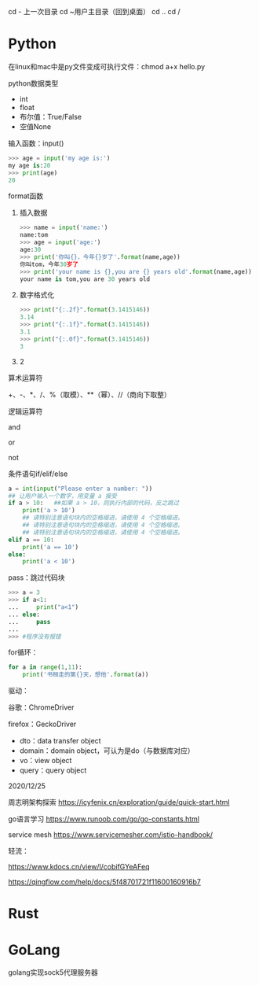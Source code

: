 cd - 上一次目录
cd ~用户主目录（回到桌面）
cd ..
cd /



# Python

在linux和mac中是py文件变成可执行文件：chmod a+x hello.py



python数据类型

- int
- float
- 布尔值：True/False
- 空值None



输入函数：input()

```python
>>> age = input('my age is:')
my age is:20
>>> print(age)
20
```



format函数

1. 插入数据

   ```python
   >>> name = input('name:')
   name:tom
   >>> age = input('age:')
   age:30
   >>> print('你叫{}，今年{}岁了'.format(name,age))
   你叫tom，今年30岁了
   >>> print('your name is {},you are {} years old'.format(name,age))
   your name is tom,you are 30 years old
   ```

2. 数字格式化

   ```python
   >>> print("{:.2f}".format(3.1415146))
   3.14
   >>> print("{:.1f}".format(3.1415146))
   3.1
   >>> print("{:.0f}".format(3.1415146))
   3
   ```

3. 2





算术运算符

+、-、*、/、%（取模）、**（幂）、//（商向下取整）



逻辑运算符

and

or

not





条件语句if/elif/else

```python
a = int(input("Please enter a number: ")) 
## 让用户输入一个数字，用变量 a 接受
if a > 10:   ##如果 a > 10，则执行内部的代码，反之跳过
    print('a > 10')
    ## 请特别注意语句块内的空格缩进，请使用 4 个空格缩进。
    ## 请特别注意语句块内的空格缩进，请使用 4 个空格缩进。
    ## 请特别注意语句块内的空格缩进，请使用 4 个空格缩进。
elif a == 10:
    print('a == 10')
else:
    print('a < 10')
```

pass：跳过代码块

```python
>>> a = 3
>>> if a<1:
...     print("a<1")
... else:
...     pass
...
>>> #程序没有报错
```



for循环：

```python
for a in range(1,11):
	print('书桓走的第{}天，想他'.format(a))
```





驱动：

谷歌：ChromeDriver

firefox：GeckoDriver







- dto：data transfer object
- domain：domain object，可认为是do（与数据库对应）
- vo：view object
- query：query object





2020/12/25

周志明架构探索 https://icyfenix.cn/exploration/guide/quick-start.html

go语言学习 https://www.runoob.com/go/go-constants.html

service mesh https://www.servicemesher.com/istio-handbook/





轻流：

https://www.kdocs.cn/view/l/cobifGYeAFeq

https://qingflow.com/help/docs/5f48701721f11600160916b7







# Rust



# GoLang

golang实现sock5代理服务器